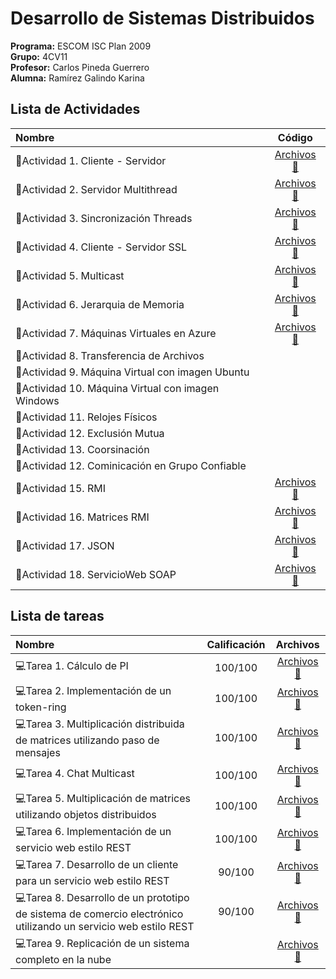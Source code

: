 # Desarrollo de Sistemas Distribuidos

**Programa:** ESCOM ISC Plan 2009    
**Grupo:** 4CV11  
**Profesor:** Carlos Pineda Guerrero     
**Alumna:**  Ramírez Galindo Karina

## Lista de Actividades
|Nombre |Código|
:--- |:---:|
📓Actividad 1. Cliente - Servidor | [Archivos 📁](https://github.com/KarinaRmzG/Desarrollo-de-Sistemas-Distribuidos/tree/main/1.Cliente-Servidor) |
📓Actividad 2. Servidor Multithread  | [Archivos 📁](https://github.com/KarinaRmzG/Desarrollo-de-Sistemas-Distribuidos/tree/main/2.ServidorMultiThread) |
📓Actividad 3. Sincronización Threads | [Archivos 📁](https://github.com/KarinaRmzG/Desarrollo-de-Sistemas-Distribuidos/tree/main/3.SincronizacionThreads) |
📓Actividad 4. Cliente - Servidor SSL | [Archivos 📁](https://github.com/KarinaRmzG/Desarrollo-de-Sistemas-Distribuidos/tree/main/4.Cliente-ServidorSSL) |
📓Actividad 5. Multicast | [Archivos 📁](https://github.com/KarinaRmzG/Desarrollo-de-Sistemas-Distribuidos/tree/main/5.Multicast) |
📓Actividad 6. Jerarquia de Memoria | [Archivos 📁](https://github.com/KarinaRmzG/Desarrollo-de-Sistemas-Distribuidos/tree/main/6.JerarquiaDeMemoria) |
📓Actividad 7. Máquinas Virtuales en Azure | [Archivos 📁](https://github.com/KarinaRmzG/Desarrollo-de-Sistemas-Distribuidos/tree/main/7.Creaci%C3%B3nVM-Ubuntu) |
📓Actividad 8. Transferencia de Archivos |
📓Actividad 9. Máquina Virtual con imagen Ubuntu |
📓Actividad 10. Máquina Virtual con imagen Windows |
📓Actividad 11. Relojes Físicos |
📓Actividad 12. Exclusión Mutua |
📓Actividad 13. Coorsinación |
📓Actividad 12. Cominicación en Grupo Confiable |
📓Actividad 15. RMI | [Archivos 📁](https://github.com/KarinaRmzG/Desarrollo-de-Sistemas-Distribuidos/tree/main/15.RMI) |
📓Actividad 16. Matrices RMI | [Archivos 📁](https://github.com/KarinaRmzG/Desarrollo-de-Sistemas-Distribuidos/tree/main/16.MatricesRMI) |
📓Actividad 17. JSON | [Archivos 📁](https://github.com/KarinaRmzG/Desarrollo-de-Sistemas-Distribuidos/tree/main/17.JSON) |
📓Actividad 18. ServicioWeb SOAP | [Archivos 📁](https://github.com/KarinaRmzG/Desarrollo-de-Sistemas-Distribuidos/tree/main/18.ServiciosWeb) |

## Lista de tareas
|Nombre |Calificación|Archivos|
:--- |:---:|:---:|
💻Tarea 1. Cálculo de PI | 100/100 | [Archivos 📁](https://github.com/KarinaRmzG/Desarrollo-de-Sistemas-Distribuidos/tree/main/Tarea01) |
💻Tarea 2. Implementación de un token-ring  | 100/100 | [Archivos 📁](https://github.com/KarinaRmzG/Desarrollo-de-Sistemas-Distribuidos/tree/main/Tarea02) |
💻Tarea 3. Multiplicación distribuida de matrices utilizando paso de mensajes | 100/100 | [Archivos 📁](https://github.com/KarinaRmzG/Desarrollo-de-Sistemas-Distribuidos/tree/main/Tarea_03) |
💻Tarea 4. Chat Multicast | 100/100 | [Archivos 📁](https://github.com/KarinaRmzG/Desarrollo-de-Sistemas-Distribuidos/tree/main/Tarea_04) |
💻Tarea 5. Multiplicación de matrices utilizando objetos distribuidos | 100/100 |[Archivos 📁](https://github.com/KarinaRmzG/Desarrollo-de-Sistemas-Distribuidos/tree/main/Tarea_05) |
💻Tarea 6. Implementación de un servicio web estilo REST | 100/100 |[Archivos 📁](https://github.com/KarinaRmzG/Desarrollo-de-Sistemas-Distribuidos/tree/main/Tarea_06) |
💻Tarea 7. Desarrollo de un cliente para un servicio web estilo REST | 90/100 |[Archivos 📁](https://github.com/KarinaRmzG/Desarrollo-de-Sistemas-Distribuidos/tree/main/Tarea_07) |
💻Tarea 8. Desarrollo de un prototipo de sistema de comercio electrónico utilizando un servicio web estilo REST | 90/100 |[Archivos 📁](https://github.com/KarinaRmzG/Desarrollo-de-Sistemas-Distribuidos/tree/main/Tarea_08) |
💻Tarea 9. Replicación de un sistema completo en la nube | |[Archivos 📁](https://github.com/KarinaRmzG/Desarrollo-de-Sistemas-Distribuidos/tree/main/Tarea_09) |
